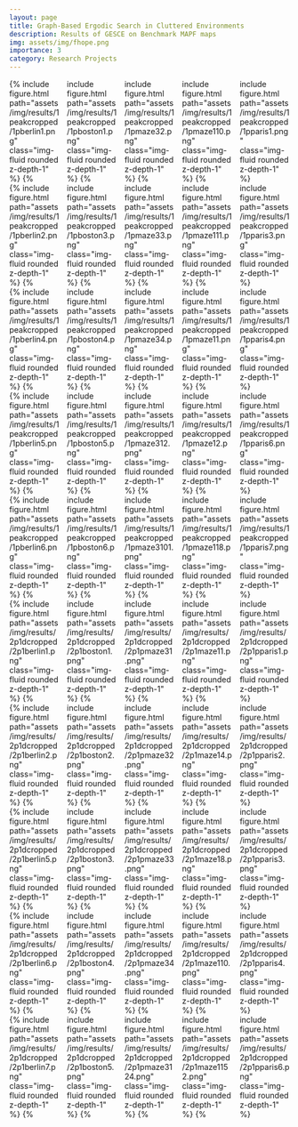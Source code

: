 ```yaml
---
layout: page
title: Graph-Based Ergodic Search in Cluttered Environments
description: Results of GESCE on Benchmark MAPF maps
img: assets/img/fhope.png
importance: 3
category: Research Projects
---
```

<!-- <head>
<meta charset="UTF-8">
<meta name="viewport" content="width=device-width, initial-scale=1.0">
<style>
  /* Style for the grid container */
  .grid-container {
    display: grid;
    grid-template-columns: repeat(auto-fill, minmax(200px, 1fr)); /* Adjust the minimum and maximum width of each grid item */
    gap: 10px; /* Adjust the gap between grid items */
  }

  /* Style for grid items */
  .grid-item {
    width: 100%;
    height: auto;
  }
</style>
</head>
<body>

<div class="grid-container">
  <img class="grid-item" src="assets/img/1pberlin1.png" alt="Image 1">
  <img class="grid-item" src="assets/img/1pboston1.png" alt="Image 2">
  <img class="grid-item" src="assets/img/1pmaze11.png" alt="Image 3">
  <img class="grid-item" src="assets/img/1pmaze32.png" alt="Image 3">
  <img class="grid-item" src="assets/img/1pparis1.png" alt="Image 3">

</div>
</body>
 -->

<div class="row">
  <div class="column" style="column-count: 5" >
    {% include figure.html path="assets/img/results/1peakcropped/1pberlin1.png"  class="img-fluid rounded z-depth-1" %}
    {% include figure.html path="assets/img/results/1peakcropped/1pboston1.png"  class="img-fluid rounded z-depth-1" %}
    {% include figure.html path="assets/img/results/1peakcropped/1pmaze32.png"  class="img-fluid rounded z-depth-1" %}
    {% include figure.html path="assets/img/results/1peakcropped/1pmaze110.png"  class="img-fluid rounded z-depth-1" %}
    {% include figure.html path="assets/img/results/1peakcropped/1pparis1.png"  class="img-fluid rounded z-depth-1" %}
  </div>
  <div class="column" style="column-count: 5" >
    {% include figure.html path="assets/img/results/1peakcropped/1pberlin2.png"  class="img-fluid rounded z-depth-1" %}
    {% include figure.html path="assets/img/results/1peakcropped/1pboston3.png"  class="img-fluid rounded z-depth-1" %}
    {% include figure.html path="assets/img/results/1peakcropped/1pmaze33.png"  class="img-fluid rounded z-depth-1" %}
    {% include figure.html path="assets/img/results/1peakcropped/1pmaze111.png"  class="img-fluid rounded z-depth-1" %}
    {% include figure.html path="assets/img/results/1peakcropped/1pparis3.png"  class="img-fluid rounded z-depth-1" %}
  </div>
  <div class="column" style="column-count: 5" >
    {% include figure.html path="assets/img/results/1peakcropped/1pberlin4.png"  class="img-fluid rounded z-depth-1" %}
    {% include figure.html path="assets/img/results/1peakcropped/1pboston4.png"  class="img-fluid rounded z-depth-1" %}
    {% include figure.html path="assets/img/results/1peakcropped/1pmaze34.png"  class="img-fluid rounded z-depth-1" %}
    {% include figure.html path="assets/img/results/1peakcropped/1pmaze11.png"  class="img-fluid rounded z-depth-1" %}
    {% include figure.html path="assets/img/results/1peakcropped/1pparis4.png"  class="img-fluid rounded z-depth-1" %}
  </div>
  <div class="column" style="column-count: 5" >
    {% include figure.html path="assets/img/results/1peakcropped/1pberlin5.png"  class="img-fluid rounded z-depth-1" %}
    {% include figure.html path="assets/img/results/1peakcropped/1pboston5.png"  class="img-fluid rounded z-depth-1" %}
    {% include figure.html path="assets/img/results/1peakcropped/1pmaze312.png"  class="img-fluid rounded z-depth-1" %}
    {% include figure.html path="assets/img/results/1peakcropped/1pmaze12.png"  class="img-fluid rounded z-depth-1" %}
    {% include figure.html path="assets/img/results/1peakcropped/1pparis6.png"  class="img-fluid rounded z-depth-1" %}
  </div>
  <div class="column" style="column-count: 5" >
    {% include figure.html path="assets/img/results/1peakcropped/1pberlin6.png"  class="img-fluid rounded z-depth-1" %}
    {% include figure.html path="assets/img/results/1peakcropped/1pboston6.png"  class="img-fluid rounded z-depth-1" %}
    {% include figure.html path="assets/img/results/1peakcropped/1pmaze3101.png"  class="img-fluid rounded z-depth-1" %}
    {% include figure.html path="assets/img/results/1peakcropped/1pmaze118.png"  class="img-fluid rounded z-depth-1" %}
    {% include figure.html path="assets/img/results/1peakcropped/1pparis7.png"  class="img-fluid rounded z-depth-1" %}
  </div>

  <div class="column" style="column-count: 5" >
    {% include figure.html path="assets/img/results/2p1dcropped/2p1berlin1.png"  class="img-fluid rounded z-depth-1" %}
    {% include figure.html path="assets/img/results/2p1dcropped/2p1boston1.png"  class="img-fluid rounded z-depth-1" %}
    {% include figure.html path="assets/img/results/2p1dcropped/2p1pmaze31.png"  class="img-fluid rounded z-depth-1" %}
    {% include figure.html path="assets/img/results/2p1dcropped/2p1maze11.png"  class="img-fluid rounded z-depth-1" %}
    {% include figure.html path="assets/img/results/2p1dcropped/2p1pparis1.png"  class="img-fluid rounded z-depth-1" %}
  </div>
  <div class="column" style="column-count: 5" >
    {% include figure.html path="assets/img/results/2p1dcropped/2p1berlin2.png"  class="img-fluid rounded z-depth-1" %}
    {% include figure.html path="assets/img/results/2p1dcropped/2p1boston2.png"  class="img-fluid rounded z-depth-1" %}
    {% include figure.html path="assets/img/results/2p1dcropped/2p1pmaze32.png"  class="img-fluid rounded z-depth-1" %}
    {% include figure.html path="assets/img/results/2p1dcropped/2p1maze14.png"  class="img-fluid rounded z-depth-1" %}
    {% include figure.html path="assets/img/results/2p1dcropped/2p1pparis2.png"  class="img-fluid rounded z-depth-1" %}
  </div>
  <div class="column" style="column-count: 5" >
    {% include figure.html path="assets/img/results/2p1dcropped/2p1berlin5.png"  class="img-fluid rounded z-depth-1" %}
    {% include figure.html path="assets/img/results/2p1dcropped/2p1boston3.png"  class="img-fluid rounded z-depth-1" %}
    {% include figure.html path="assets/img/results/2p1dcropped/2p1pmaze33.png"  class="img-fluid rounded z-depth-1" %}
    {% include figure.html path="assets/img/results/2p1dcropped/2p1maze18.png"  class="img-fluid rounded z-depth-1" %}
    {% include figure.html path="assets/img/results/2p1dcropped/2p1pparis3.png"  class="img-fluid rounded z-depth-1" %}
  </div>
  <div class="column" style="column-count: 5" >
    {% include figure.html path="assets/img/results/2p1dcropped/2p1berlin6.png"  class="img-fluid rounded z-depth-1" %}
    {% include figure.html path="assets/img/results/2p1dcropped/2p1boston4.png"  class="img-fluid rounded z-depth-1" %}
    {% include figure.html path="assets/img/results/2p1dcropped/2p1pmaze34.png"  class="img-fluid rounded z-depth-1" %}
    {% include figure.html path="assets/img/results/2p1dcropped/2p1maze110.png"  class="img-fluid rounded z-depth-1" %}
    {% include figure.html path="assets/img/results/2p1dcropped/2p1pparis4.png"  class="img-fluid rounded z-depth-1" %}
  </div>
  <div class="column" style="column-count: 5" >
    {% include figure.html path="assets/img/results/2p1dcropped/2p1berlin7.png"  class="img-fluid rounded z-depth-1" %}
    {% include figure.html path="assets/img/results/2p1dcropped/2p1boston5.png"  class="img-fluid rounded z-depth-1" %}
    {% include figure.html path="assets/img/results/2p1dcropped/2p1pmaze3124.png"  class="img-fluid rounded z-depth-1" %}
    {% include figure.html path="assets/img/results/2p1dcropped/2p1maze1152.png"  class="img-fluid rounded z-depth-1" %}
    {% include figure.html path="assets/img/results/2p1dcropped/2p1pparis6.png"  class="img-fluid rounded z-depth-1" %}
  </div>
</div>